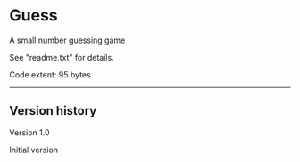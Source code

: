 # Guess
A small number guessing game

See "readme.txt" for details.

Code extent: 95 bytes

-----

Version history
---------------

Version 1.0

Initial version

